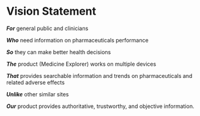 # Vision Statement

**_For_** general public and clinicians

**_Who_** need information on pharmaceuticals performance

**_So_** they can make better health decisions

**_The_** product (Medicine Explorer) works on multiple devices

**_That_** provides searchable information and trends on pharmaceuticals and related adverse effects

**_Unlike_** other similar sites

**_Our_** product provides authoritative, trustworthy, and objective information.
